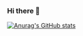 ### Hi there 👋

[![Anurag's GitHub stats](https://github-readme-stats.vercel.app/api?username=roma219)](https://github.com/anuraghazra/github-readme-stats)

<!--
**roma219/roma219** is a ✨ _special_ ✨ repository because its `README.md` (this file) appears on your GitHub profile.

Here are some ideas to get you started:

- 🔭 I’m currently working on ...
- 🌱 I’m currently learning ...
- 👯 I’m looking to collaborate on ...
- 🤔 I’m looking for help with ...
- 💬 Ask me about ...
- 📫 How to reach me: ...
- 😄 Pronouns: ...
- ⚡ Fun fact: ...
-->
